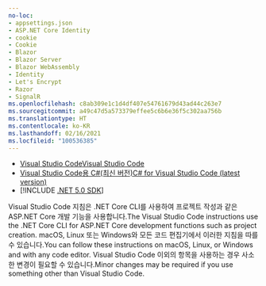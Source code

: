 ```yaml
---
no-loc:
- appsettings.json
- ASP.NET Core Identity
- cookie
- Cookie
- Blazor
- Blazor Server
- Blazor WebAssembly
- Identity
- Let's Encrypt
- Razor
- SignalR
ms.openlocfilehash: c8ab309e1c1d4df407e54761679d43ad44c263e7
ms.sourcegitcommit: a49c47d5a573379effee5c6b6e36f5c302aa756b
ms.translationtype: HT
ms.contentlocale: ko-KR
ms.lasthandoff: 02/16/2021
ms.locfileid: "100536385"
---
```

* [<span data-ttu-id="9a3eb-101">Visual Studio Code</span><span class="sxs-lookup"><span data-stu-id="9a3eb-101">Visual Studio Code</span></span>](https://code.visualstudio.com/download)
* [<span data-ttu-id="9a3eb-102">Visual Studio Code용 C#(최신 버전)</span><span class="sxs-lookup"><span data-stu-id="9a3eb-102">C# for Visual Studio Code (latest version)</span></span>](https://marketplace.visualstudio.com/items?itemName=ms-dotnettools.csharp)
* [!INCLUDE [.NET 5.0 SDK](~/includes/5.0-SDK.md)]

<span data-ttu-id="9a3eb-103">Visual Studio Code 지침은 .NET Core CLI를 사용하여 프로젝트 작성과 같은 ASP.NET Core 개발 기능을 사용합니다.</span><span class="sxs-lookup"><span data-stu-id="9a3eb-103">The Visual Studio Code instructions use the .NET Core CLI for ASP.NET Core development functions such as project creation.</span></span> <span data-ttu-id="9a3eb-104">macOS, Linux 또는 Windows와 모든 코드 편집기에서 이러한 지침을 따를 수 있습니다.</span><span class="sxs-lookup"><span data-stu-id="9a3eb-104">You can follow these instructions on macOS, Linux, or Windows and with any code editor.</span></span> <span data-ttu-id="9a3eb-105">Visual Studio Code 이외의 항목을 사용하는 경우 사소한 변경이 필요할 수 있습니다.</span><span class="sxs-lookup"><span data-stu-id="9a3eb-105">Minor changes may be required if you use something other than Visual Studio Code.</span></span>
